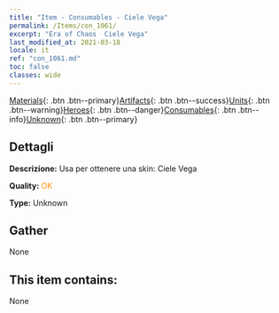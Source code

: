 ```yaml
---
title: "Item - Consumables - Ciele Vega"
permalink: /Items/con_1061/
excerpt: "Era of Chaos  Ciele Vega"
last_modified_at: 2021-03-18
locale: it
ref: "con_1061.md"
toc: false
classes: wide
---
```

 [Materials](/it/Items/){: .btn .btn--primary}[Artifacts](/it/Items/Artifacts/){: .btn .btn--success}[Units](/it/Items/Units/){: .btn .btn--warning}[Heroes](/it/Items/Heroes/){: .btn .btn--danger}[Consumables](/it/Items/Consumables/){: .btn .btn--info}[Unknown](/it/Items/Unknown/){: .btn .btn--primary}

## Dettagli
 **Descrizione:** Usa per ottenere una skin: Ciele Vega

 **Quality:** <span style="color: #FF8C00">OK</span>

 **Type:** Unknown

## Gather

  None

## This item contains:

  None

